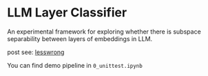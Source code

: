 # LLM Layer Classifier

An experimental framework for exploring whether there is subspace separability between layers of embeddings in LLM.

post see: [lesswrong](https://www.lesswrong.com/posts/4ZGHderZEEmQuCvxR/exploring-the-evolution-and-migration-of-different-layer)

You can find demo pipeline in `0_unittest.ipynb`

